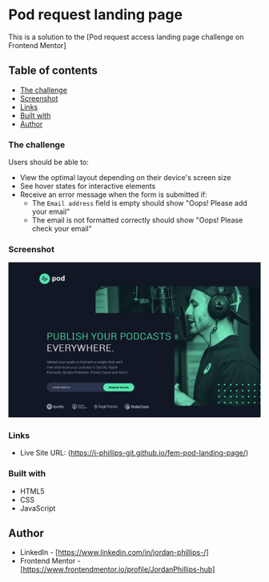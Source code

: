 # Pod request landing page

This is a solution to the [Pod request access landing page challenge on Frontend Mentor]

## Table of contents

- [The challenge](#the-challenge)
- [Screenshot](#screenshot)
- [Links](#links)
- [Built with](#built-with)
- [Author](#author)

### The challenge

Users should be able to:

- View the optimal layout depending on their device's screen size
- See hover states for interactive elements
- Receive an error message when the form is submitted if:
  - The `Email address` field is empty should show "Oops! Please add your email"
  - The email is not formatted correctly should show "Oops! Please check your email"

### Screenshot

![](./assets/images/screenshot.png)

### Links

- Live Site URL: (https://j-phillips-git.github.io/fem-pod-landing-page/)

### Built with

- HTML5
- CSS
- JavaScript

## Author

- LinkedIn - [https://www.linkedin.com/in/jordan-phillips-/]
- Frontend Mentor - [https://www.frontendmentor.io/profile/JordanPhillips-hub]


